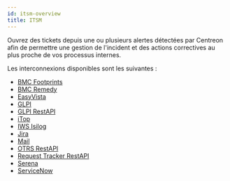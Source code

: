 ```yaml
---
id: itsm-overview
title: ITSM
---
```


Ouvrez des tickets depuis une ou plusieurs alertes détectées par Centreon
afin de permettre une gestion de l'incident et des actions correctives au plus proche
de vos processus internes.

Les interconnexions disponibles sont les suivantes :

* [BMC Footprints](ot-bmc-footprints)
* [BMC Remedy](ot-bmc-remedy)
* [EasyVista](ot-easyvista)
* [GLPI](ot-glpi)
* [GLPI RestAPI](ot-glpi-restapi)
* [iTop](ot-itop)
* [IWS Isilog](ot-iws-isilog)
* [Jira](ot-jira)
* [Mail](ot-mail)
* [OTRS RestAPI](ot-otrs-restapi)
* [Request Tracker RestAPI](ot-request-tracker-restapi)
* [Serena](ot-serena)
* [ServiceNow](ot-servicenow)